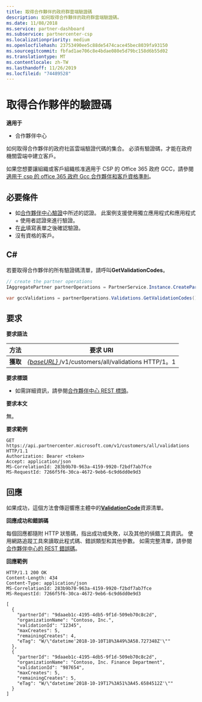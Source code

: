 ```yaml
---
title: 取得合作夥伴的政府群雲端驗證碼
description: 如何取得合作夥伴的政府群雲端驗證碼。
ms.date: 11/08/2018
ms.service: partner-dashboard
ms.subservice: partnercenter-csp
ms.localizationpriority: medium
ms.openlocfilehash: 23753490ee5c88de5474cace45bec8039fa93150
ms.sourcegitcommit: fbfad1ae706c8e4bdae080e5d79bc158d6b55d02
ms.translationtype: MT
ms.contentlocale: zh-TW
ms.lasthandoff: 11/26/2019
ms.locfileid: "74489528"
---
```

# <a name="get-a-partners-validation-codes"></a>取得合作夥伴的驗證碼

**適用于**

- 合作夥伴中心

如何取得合作夥伴的政府社區雲端驗證代碼的集合。 必須有驗證碼，才能在政府機關雲端中建立客戶。

如果您想要讓組織或客戶組織核准適用于 CSP 的 Office 365 政府 GCC，請參閱[適用于 csp 的 office 365 政府 Gcc 合作夥伴和客戶資格準則](https://docs.microsoft.com/partner-center/csp-gcc-validate)。  


## <a name="span-idprerequisitesspan-idprerequisitesspan-idprerequisitesprerequisites"></a><span id="Prerequisites"/><span id="prerequisites"/><span id="PREREQUISITES"/>必要條件

- 如[合作夥伴中心驗證](partner-center-authentication.md)中所述的認證。 此案例支援使用獨立應用程式和應用程式 + 使用者認證來進行驗證。
- 在[此](https://products.office.com/government/eligibility-validation?ReqType=CSPPartner)填寫表單之後確認驗證。
- 沒有資格的客戶。


## <a name="span-idc_span-idc_c"></a><span id="C_"/><span id="c_"/>C#

若要取得合作夥伴的所有驗證碼清單，請呼叫**GetValidationCodes**。

``` csharp
// create the partner operations
IAggregatePartner partnerOperations = PartnerService.Instance.CreatePartnerOperations(credentials);

var gccValidations = partnerOperations.Validations.GetValidationCodes();
```


## <a name="span-idrequestspan-idrequestspan-idrequestrequest"></a><span id="Request"/><span id="request"/><span id="REQUEST"/>要求

**要求語法**

| 方法  | 要求 URI                                                                                          |
|---------|------------------------------------------------------------------------------------------------------|
| **獲取** | [ *{baseURL}* ](partner-center-rest-urls.md)/v1/customers/all/validations HTTP/1。1 |


**要求標頭**

- 如需詳細資訊，請參閱[合作夥伴中心 REST 標頭](headers.md)。

**要求本文**

無。

**要求範例**

```http
GET https://api.partnercenter.microsoft.com/v1/customers/all/validations HTTP/1.1
Authorization: Bearer <token>
Accept: application/json
MS-CorrelationId: 283b9b70-963a-4159-9920-f2bdf7ab7fce
MS-RequestId: 7266f5f6-30ca-4672-9eb6-6c9d6dd0e9d3
```


## <a name="span-idresponsespan-idresponsespan-idresponseresponse"></a><span id="Response"/><span id="response"/><span id="RESPONSE"/>回應

如果成功，這個方法會傳迴響應主體中的[**ValidationCode**](utility-resources.md#validationcode)資源清單。

**回應成功和錯誤碼**

每個回應都隨附 HTTP 狀態碼，指出成功或失敗，以及其他的偵錯工具資訊。 使用網路追蹤工具來讀取此程式碼、錯誤類型和其他參數。 如需完整清單，請參閱[合作夥伴中心的 REST 錯誤碼](error-codes.md)。

**回應範例**

```http
HTTP/1.1 200 OK
Content-Length: 434
Content-Type: application/json
MS-CorrelationId: 283b9b70-963a-4159-9920-f2bdf7ab7fce
MS-RequestId: 7266f5f6-30ca-4672-9eb6-6c9d6dd0e9d3

[
  {
    "partnerId": "9daaeb1c-4195-4db5-9f1d-509eb70c8c2d",
    "organizationName": "Contoso, Inc.",
    "validationId": "12345",
    "maxCreates": 5,
    "remainingCreates": 4,
    "eTag": "W/\"datetime'2018-10-10T18%3A49%3A58.727348Z'\""
  },
  {
    "partnerId": "9daaeb1c-4195-4db5-9f1d-509eb70c8c2d",
    "organizationName": "Contoso, Inc. Finance Department",
    "validationId": "987654",
    "maxCreates": 5,
    "remainingCreates": 5,
    "eTag": "W/\"datetime'2018-10-19T17%3A51%3A45.6584512Z'\""
  }
]
```
